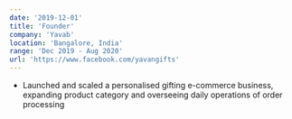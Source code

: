 ```yaml
---
date: '2019-12-01'
title: 'Founder'
company: 'Yavab'
location: 'Bangalore, India'
range: 'Dec 2019 - Aug 2020'
url: 'https://www.facebook.com/yavangifts'
---
```


- Launched and scaled a personalised gifting e-commerce business, expanding product category and overseeing daily operations of order processing

